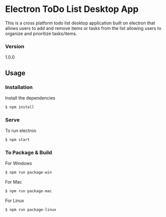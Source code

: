 # Electron ToDo List Desktop App

This is a cross platform todo list desktop application built on electron that allows users to add and remove items or tasks from the list allowing users to organize and prioritize tasks/items.

### Version
1.0.0

## Usage

### Installation

Install the dependencies

```sh
$ npm install
```

### Serve
To run electron

```sh
$ npm start
```

### To Package & Build

For Windows

```sh
$ npm run package-win
```

For Mac

```sh
$ npm run package-mac
```

For Linux

```sh
$ npm run package-linux
```
